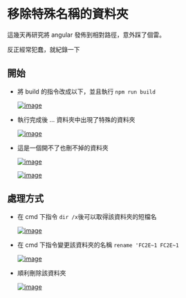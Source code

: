 # 移除特殊名稱的資料夾

這幾天再研究將 angular 發佈到相對路徑，意外踩了個雷。

反正經常犯蠢，就紀錄一下

## 開始

- 將 build 的指令改成以下，並且執行 `npm run build`

  [![image](https://user-images.githubusercontent.com/37999690/125589323-6f8a7860-9a76-4973-8171-1efa690a1883.png "image")](https://user-images.githubusercontent.com/37999690/125589323-6f8a7860-9a76-4973-8171-1efa690a1883.png)

- 執行完成後 ... 資料夾中出現了特殊的資料夾

  [![image](https://user-images.githubusercontent.com/37999690/125589704-914f5b1b-df82-4c5d-aa8d-20ba654519ae.png "image")](https://user-images.githubusercontent.com/37999690/125589704-914f5b1b-df82-4c5d-aa8d-20ba654519ae.png)

- 這是一個開不了也刪不掉的資料夾

  [![image](https://user-images.githubusercontent.com/37999690/125589890-ce845745-b335-4c62-a08f-32151ac059fb.png "image")](https://user-images.githubusercontent.com/37999690/125589890-ce845745-b335-4c62-a08f-32151ac059fb.png)

  [![image](https://user-images.githubusercontent.com/37999690/125589953-a5903f4c-1651-4995-beb2-9aa0ecfff676.png "image")](https://user-images.githubusercontent.com/37999690/125589953-a5903f4c-1651-4995-beb2-9aa0ecfff676.png)

## 處理方式

- 在 cmd 下指令 `dir /x`後可以取得該資料夾的短檔名

  [![image](https://user-images.githubusercontent.com/37999690/125590479-c38fafc8-930e-40eb-87f5-278288732467.png "image")](https://user-images.githubusercontent.com/37999690/125590479-c38fafc8-930e-40eb-87f5-278288732467.png)

- 在 cmd 下指令變更該資料夾的名稱 `rename 'FC2E~1 FC2E~1`

  [![image](https://user-images.githubusercontent.com/37999690/125597090-f438f8a6-3ec5-49e1-8d5a-93fe2ee3f2ab.png "image")](https://user-images.githubusercontent.com/37999690/125597090-f438f8a6-3ec5-49e1-8d5a-93fe2ee3f2ab.png)

- 順利刪除該資料夾

  [![image](https://user-images.githubusercontent.com/37999690/125597378-afeca042-4902-485e-a2be-6b9f6c4952d9.png "image")](https://user-images.githubusercontent.com/37999690/125597378-afeca042-4902-485e-a2be-6b9f6c4952d9.png)

